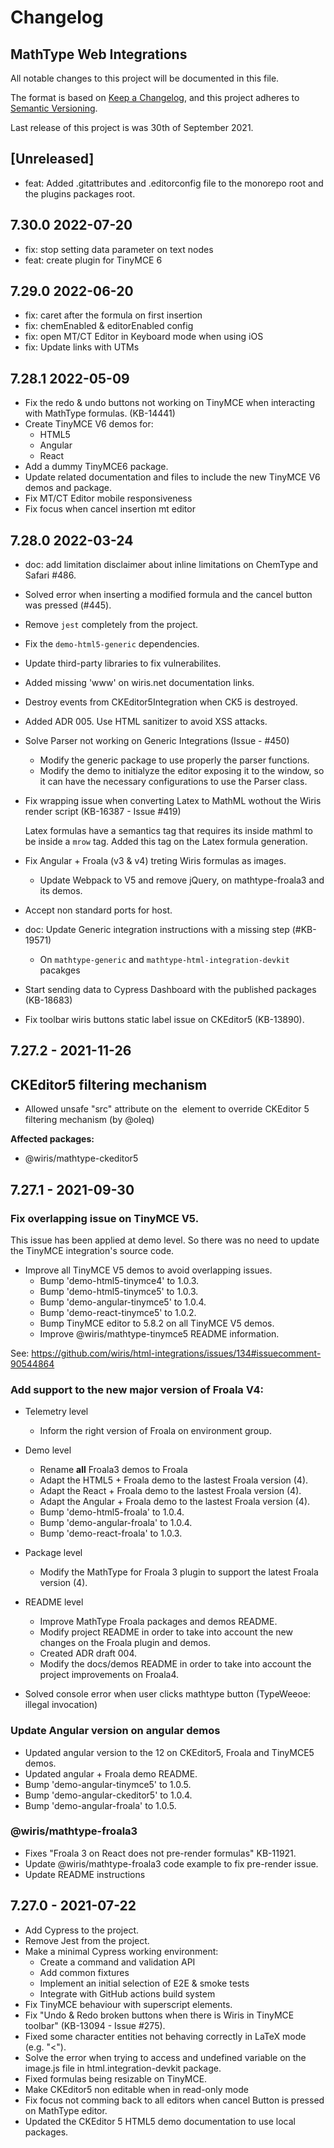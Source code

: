 # Changelog

## MathType Web Integrations

All notable changes to this project will be documented in this file.

The format is based on [Keep a Changelog](https://keepachangelog.com/en/1.0.0/),
and this project adheres to [Semantic Versioning](https://semver.org/spec/v2.0.0.html).

Last release of this project is was 30th of September 2021.

## [Unreleased]

  - feat: Added .gitattributes and .editorconfig file to the monorepo root and the plugins packages root.

## 7.30.0 2022-07-20

  - fix: stop setting data parameter on text nodes
  - feat: create plugin for TinyMCE 6

## 7.29.0 2022-06-20

  - fix: caret after the formula on first insertion
  - fix: chemEnabled & editorEnabled config
  - fix: open MT/CT Editor in Keyboard mode when using iOS
  - fix: Update links with UTMs

## 7.28.1 2022-05-09

  - Fix the redo & undo buttons not working on TinyMCE when interacting with MathType formulas. (KB-14441)
  - Create TinyMCE V6 demos for:
    - HTML5
    - Angular
    - React
  - Add a dummy TinyMCE6 package.
  - Update related documentation and files to include the new TinyMCE V6 demos and package.
  - Fix MT/CT Editor mobile responsiveness
  - Fix focus when cancel insertion mt editor

## 7.28.0 2022-03-24

  - doc: add limitation disclaimer about inline limitations on ChemType and Safari #486.
  - Solved error when inserting a modified formula and the cancel button was pressed (#445).
  - Remove `jest` completely from the project.
  - Fix the `demo-html5-generic` dependencies.
  - Update third-party libraries to fix vulnerabilites.
  - Added missing 'www' on wiris.net documentation links.
  - Destroy events from CKEditor5Integration when CK5 is destroyed.
  - Added ADR 005. Use HTML sanitizer to avoid XSS attacks.

- Solve Parser not working on Generic Integrations (Issue - #450)

  - Modify the generic package to use properly the parser functions.
  - Modify the demo to initialyze the editor exposing it to the window, so it can have the necessary configurations to use the Parser class.

- Fix wrapping issue when converting Latex to MathML wothout the Wiris render script (KB-16387 - Issue #419)
  
  Latex formulas have a semantics tag that requires its inside mathml to be inside a `mrow` tag.
  Added this tag on the Latex formula generation.

- Fix Angular + Froala (v3 & v4) treting Wiris formulas as images.
  - Update Webpack to V5 and remove jQuery, on mathtype-froala3 and its demos.

- Accept non standard ports for host.

- doc: Update Generic integration instructions with a missing step (#KB-19571)
  - On `mathtype-generic` and `mathtype-html-integration-devkit` pacakges

- Start sending data to Cypress Dashboard with the published packages (KB-18683)
- Fix toolbar wiris buttons static label issue on CKEditor5 (KB-13890).

## 7.27.2 - 2021-11-26

## CKEditor5 filtering mechanism

- Allowed unsafe "src" attribute on the <img> element to override CKEditor 5 filtering mechanism (by @oleq)

**Affected packages:**

- @wiris/mathtype-ckeditor5
## 7.27.1 - 2021-09-30

### Fix overlapping issue on TinyMCE V5.

  This issue has been applied at demo level. So there was no need
  to update the TinyMCE integration's source code.

  - Improve all TinyMCE V5 demos to avoid overlapping issues.
    - Bump 'demo-html5-tinymce4' to 1.0.3.
    - Bump 'demo-html5-tinymce5' to 1.0.3.
    - Bump 'demo-angular-tinymce5' to 1.0.4.
    - Bump 'demo-react-tinymce5' to 1.0.2.
    - Bump TinyMCE editor to 5.8.2 on all TinyMCE V5 demos.
    - Improve @wiris/mathtype-tinymce5 README information.

  See: https://github.com/wiris/html-integrations/issues/134#issuecomment-90544864

### Add support to the new major version of Froala V4:

  - Telemetry level
    - Inform the right version of Froala on environment group.
  - Demo level
    - Rename **all** Froala3 demos to Froala
    - Adapt the HTML5 + Froala demo to the lastest Froala version (4).
    - Adapt the React + Froala demo to the lastest Froala version (4).
    - Adapt the Angular + Froala demo to the lastest Froala version (4).
    - Bump 'demo-html5-froala' to 1.0.4.
    - Bump 'demo-angular-froala' to 1.0.4.
    - Bump 'demo-react-froala' to 1.0.3.
  - Package level
    - Modify the MathType for Froala 3 plugin to support the latest Froala version (4).
  - README level
    - Improve MathType Froala packages and demos README.
    - Modify project README in order to take into account the new changes on the Froala plugin and demos.
    - Created ADR draft 004.
    - Modify the docs/demos README in order to take into account the project improvements on Froala4.

  - Solved console error when user clicks mathtype button (TypeWeeoe: illegal invocation)

### Update Angular version on angular demos
  - Updated angular version to the 12 on CKEditor5, Froala and TinyMCE5 demos.
  - Updated angular + Froala demo README.
  - Bump 'demo-angular-tinymce5' to 1.0.5.
  - Bump 'demo-angular-ckeditor5' to 1.0.4.
  - Bump 'demo-angular-froala' to 1.0.5.
### @wiris/mathtype-froala3

- Fixes "Froala 3 on React does not pre-render formulas" KB-11921.
- Update @wiris/mathtype-froala3 code example to fix pre-render issue.
- Update README instructions

## 7.27.0 - 2021-07-22
- Add Cypress to the project.
- Remove Jest from the project.
- Make a minimal Cypress working environment:
  - Create a command and validation API
  - Add common fixtures
  - Implement an initial selection of E2E & smoke tests
  - Integrate with GitHub actions build system
- Fix TinyMCE behaviour with superscript elements.
- Fix "Undo & Redo broken buttons when there is Wiris in TinyMCE toolbar" (KB-13094 - Issue #275).
- Fixed some character entities not behaving correctly in LaTeX mode (e.g. "<").
- Solve the error when trying to access and undefined variable on the image.js file in html.integration-devkit package.
- Fixed formulas being resizable on TinyMCE.
- Make CKEditor5 non editable when in read-only mode
- Fix focus not comming back to all editors when cancel Button is pressed on MathType editor.
- Updated the CKEditor 5 HTML5 demo documentation to use local packages.